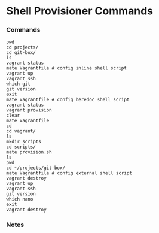 # Shell Provisioner Commands

### Commands

	pwd
	cd projects/
	cd git-box/
	ls
	vagrant status
	mate Vagrantfile # config inline shell script
	vagrant up
	vagrant ssh
	which git
	git version
	exit
	mate Vagrantfile # config heredoc shell script
	vagrant status
	vagrant provision
	clear
	mate Vagrantfile
	cd
	cd vagrant/
	ls
	mkdir scripts
	cd scripts/
	mate provision.sh
	ls
	pwd
	cd ~/projects/git-box/
	mate Vagrantfile # config external shell script
	vagrant destroy
	vagrant up
	vagrant ssh
	git version
	which nano
	exit
	vagrant destroy

### Notes




